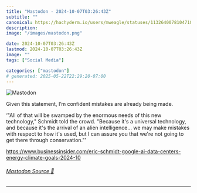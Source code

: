 ```yaml
---
title: "Mastodon - 2024-10-07T03:26:43Z"
subtitle: ""
canonical: https://hachyderm.io/users/mweagle/statuses/113264007810471851
description:
image: "/images/mastodon.png"

date: 2024-10-07T03:26:43Z
lastmod: 2024-10-07T03:26:43Z
image: ""
tags: ["Social Media"]

categories: ["mastodon"]
# generated: 2025-05-22T22:29:20-07:00
---
```

![Mastodon](/images/mastodon.png)

<p>Given this statement, I’m confident mistakes are already being made. </p><p>‘&quot;All of that will be swamped by the enormous needs of this new technology,&quot; Schmidt told the crowd. &quot;Because it&#39;s a universal technology, and because it&#39;s the arrival of an alien intelligence… we may make mistakes with respect to how it&#39;s used, but I can assure you that we&#39;re not going to get there through conservation.&quot;’</p><p><a href="https://www.businessinsider.com/eric-schmidt-google-ai-data-centers-energy-climate-goals-2024-10" target="_blank" rel="nofollow noopener noreferrer" translate="no"><span class="invisible">https://www.</span><span class="ellipsis">businessinsider.com/eric-schmi</span><span class="invisible">dt-google-ai-data-centers-energy-climate-goals-2024-10</span></a></p>


###### [Mastodon Source 🐘](https://hachyderm.io/@mweagle/113264007810471851)

___
